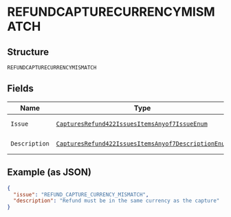 
# REFUNDCAPTURECURRENCYMISMATCH

## Structure

`REFUNDCAPTURECURRENCYMISMATCH`

## Fields

| Name | Type | Tags | Description | Getter | Setter |
|  --- | --- | --- | --- | --- | --- |
| `Issue` | [`CapturesRefund422IssuesItemsAnyof7IssueEnum`](../../doc/models/captures-refund-422-issues-items-anyof-7-issue-enum.md) | Optional | - | CapturesRefund422IssuesItemsAnyof7IssueEnum getIssue() | setIssue(CapturesRefund422IssuesItemsAnyof7IssueEnum issue) |
| `Description` | [`CapturesRefund422IssuesItemsAnyof7DescriptionEnum`](../../doc/models/captures-refund-422-issues-items-anyof-7-description-enum.md) | Optional | - | CapturesRefund422IssuesItemsAnyof7DescriptionEnum getDescription() | setDescription(CapturesRefund422IssuesItemsAnyof7DescriptionEnum description) |

## Example (as JSON)

```json
{
  "issue": "REFUND_CAPTURE_CURRENCY_MISMATCH",
  "description": "Refund must be in the same currency as the capture"
}
```

